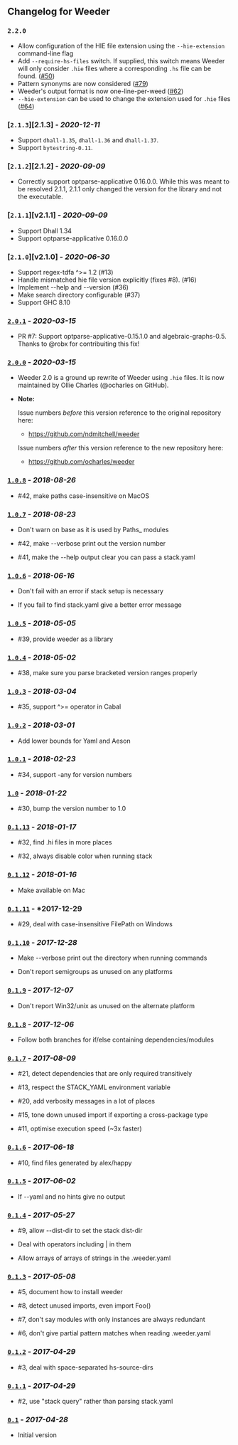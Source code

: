 ## Changelog for Weeder

### `2.2.0`

- Allow configuration of the HIE file extension using the `--hie-extension` command-line flag
- Add `--require-hs-files` switch. If supplied, this switch means Weeder will only consider `.hie` files where a corresponding `.hs` file can be found. ([#50](https://github.com/ocharles/weeder/pull/50))
- Pattern synonyms are now considered ([#79](https://github.com/ocharles/weeder/pull/79))
- Weeder's output format is now one-line-per-weed ([#62](https://github.com/ocharles/weeder/pull/62))
- `--hie-extension` can be used to change the extension used for `.hie` files ([#64](https://github.com/ocharles/weeder/pull/64))

### [`2.1.3`][2.1.3] - *2020-12-11*

- Support `dhall-1.35`, `dhall-1.36` and `dhall-1.37`.
- Support `bytestring-0.11`.

### [`2.1.2`][2.1.2] - *2020-09-09*

- Correctly support optparse-applicative 0.16.0.0. While this was meant to be resolved 2.1.1, 2.1.1 only changed the version for the library and not the executable.

### [`2.1.1`][v2.1.1] - *2020-09-09*

- Support Dhall 1.34
- Support optparse-applicative 0.16.0.0

### [`2.1.0`][v2.1.0] - *2020-06-30*

- Support regex-tdfa ^>= 1.2 (#13)
- Handle mismatched hie file version explicitly (fixes #8). (#16)
- Implement --help and --version (#36)
- Make search directory configurable (#37)
- Support GHC 8.10

### [`2.0.1`][v2.0.1] - *2020-03-15*

- PR #7: Support optparse-applicative-0.15.1.0 and algebraic-graphs-0.5. Thanks
  to @robx for contribuiting this fix!


### [`2.0.0`][v2.0.0] - *2020-03-15*

- Weeder 2.0 is a ground up rewrite of Weeder using `.hie` files. It is now
maintained by Ollie Charles (@ocharles on GitHub).

- **Note:**

  Issue numbers *before* this version reference to the original repository here:

    - https://github.com/ndmitchell/weeder

  Issue numbers *after*  this version reference to the new repository here:

    - https://github.com/ocharles/weeder


### [`1.0.8`][v1.0.8] - *2018-08-26*

- #42, make paths case-insensitive on MacOS


### [`1.0.7`][v1.0.7] - *2018-08-23*

- Don't warn on base as it is used by Paths_ modules

- #42, make --verbose print out the version number

- #41, make the --help output clear you can pass a stack.yaml


### [`1.0.6`][v1.0.6] - *2018-06-16*

- Don't fail with an error if stack setup is necessary

- If you fail to find stack.yaml give a better error message


### [`1.0.5`][v1.0.5] - *2018-05-05*

- #39, provide weeder as a library


### [`1.0.4`][v1.0.4] - *2018-05-02*

- #38, make sure you parse bracketed version ranges properly


### [`1.0.3`][v1.0.3] - *2018-03-04*

- #35, support ^>= operator in Cabal


### [`1.0.2`][v1.0.2] - *2018-03-01*

- Add lower bounds for Yaml and Aeson


### [`1.0.1`][v1.0.1] - *2018-02-23*

- #34, support -any for version numbers


### [`1.0`][v1.0] - *2018-01-22*

- #30, bump the version number to 1.0


### [`0.1.13`][v0.1.13] - *2018-01-17*

- #32, find .hi files in more places

- #32, always disable color when running stack


### [`0.1.12`][v0.1.12] - *2018-01-16*

- Make available on Mac


### [`0.1.11`][v0.1.11] - *2017-12-29

- #29, deal with case-insensitive FilePath on Windows


### [`0.1.10`][v0.1.10] - *2017-12-28*

- Make --verbose print out the directory when running commands

- Don't report semigroups as unused on any platforms


### [`0.1.9`][v0.1.9] - *2017-12-07*

- Don't report Win32/unix as unused on the alternate platform


### [`0.1.8`][v0.1.8] - *2017-12-06*

- Follow both branches for if/else containing dependencies/modules


### [`0.1.7`][v0.1.7] - *2017-08-09*

- #21, detect dependencies that are only required transitively

- #13, respect the STACK_YAML environment variable

- #20, add verbosity messages in a lot of places

- #15, tone down unused import if exporting a cross-package type

- #11, optimise execution speed (~3x faster)


### [`0.1.6`][v0.1.6] - *2017-06-18*

- #10, find files generated by alex/happy


### [`0.1.5`][v0.1.5] - *2017-06-02*

- If --yaml and no hints give no output


### [`0.1.4`][v0.1.4] - *2017-05-27*

- #9, allow --dist-dir to set the stack dist-dir

- Deal with operators including | in them

- Allow arrays of arrays of strings in the .weeder.yaml


### [`0.1.3`][v0.1.3] - *2017-05-08*

- #5, document how to install weeder

- #8, detect unused imports, even import Foo()

- #7, don't say modules with only instances are always redundant

- #6, don't give partial pattern matches when reading .weeder.yaml


### [`0.1.2`][v0.1.2] - *2017-04-29*

- #3, deal with space-separated hs-source-dirs


### [`0.1.1`][v0.1.1] - *2017-04-29*

- #2, use "stack query" rather than parsing stack.yaml


### [`0.1`][v0.1] - *2017-04-28*

- Initial version


[v2.0.1 ]: https://github.com/ocharles/weeder/tree/v2.0.1
[v2.0.0 ]: https://github.com/ocharles/weeder/tree/v2.0.0
[v1.0.8 ]: https://github.com/ndmitchell/weeder/tree/v1.0.8
[v1.0.7 ]: https://github.com/ndmitchell/weeder/tree/v1.0.7
[v1.0.6 ]: https://github.com/ndmitchell/weeder/tree/v1.0.6
[v1.0.5 ]: https://github.com/ndmitchell/weeder/tree/v1.0.5
[v1.0.4 ]: https://github.com/ndmitchell/weeder/tree/v1.0.4
[v1.0.3 ]: https://github.com/ndmitchell/weeder/tree/v1.0.3
[v1.0.2 ]: https://github.com/ndmitchell/weeder/tree/v1.0.2
[v1.0.1 ]: https://github.com/ndmitchell/weeder/tree/v1.0.1
[v1.0   ]: https://github.com/ndmitchell/weeder/tree/v1.0
[v0.1.13]: https://github.com/ndmitchell/weeder/tree/v0.1.13
[v0.1.12]: https://github.com/ndmitchell/weeder/tree/v0.1.12
[v0.1.11]: https://github.com/ndmitchell/weeder/tree/v0.1.11
[v0.1.10]: https://github.com/ndmitchell/weeder/tree/v0.1.10
[v0.1.9 ]: https://github.com/ndmitchell/weeder/tree/v0.1.9
[v0.1.8 ]: https://github.com/ndmitchell/weeder/tree/v0.1.8
[v0.1.7 ]: https://github.com/ndmitchell/weeder/tree/v0.1.7
[v0.1.6 ]: https://github.com/ndmitchell/weeder/tree/v0.1.6
[v0.1.5 ]: https://github.com/ndmitchell/weeder/tree/v0.1.5
[v0.1.4 ]: https://github.com/ndmitchell/weeder/tree/v0.1.4
[v0.1.3 ]: https://github.com/ndmitchell/weeder/tree/v0.1.3
[v0.1.2 ]: https://github.com/ndmitchell/weeder/tree/v0.1.2
[v0.1.1 ]: https://github.com/ndmitchell/weeder/tree/v0.1.1
[v0.1   ]: https://github.com/ndmitchell/weeder/tree/v0.1
